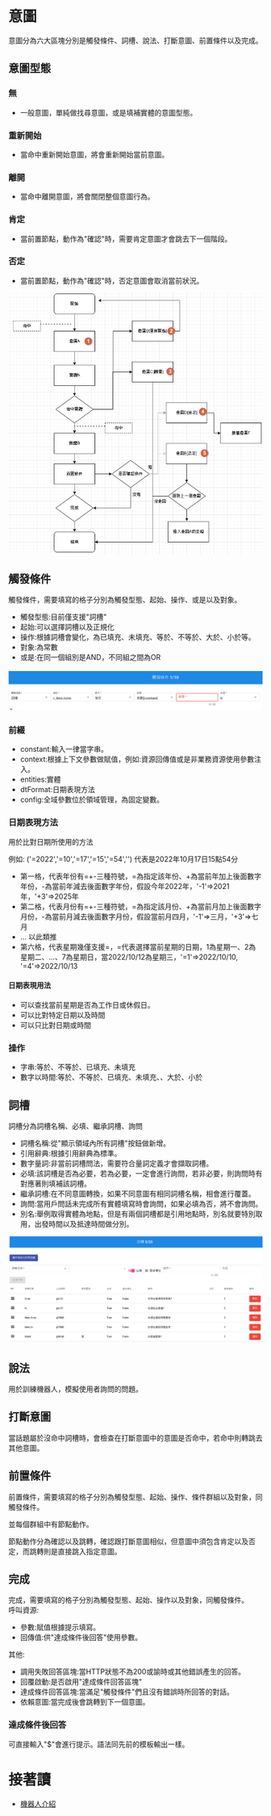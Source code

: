 # 意圖
意圖分為六大區塊分別是觸發條件、詞槽、說法、打斷意圖、前置條件以及完成。

## 意圖型態

### 無

- 一般意圖，單純做找尋意圖，或是填補實體的意圖型態。

### 重新開始

- 當命中重新開始意圖，將會重新開始當前意圖。

### 離開

- 當命中離開意圖，將會關閉整個意圖行為。


### 肯定

- 當前置節點，動作為"確認"時，需要肯定意圖才會跳去下一個階段。

### 否定

- 當前置節點，動作為"確認"時，否定意圖會取消當前狀況。


![](../../../../images/docs/Image122.png)

## 觸發條件
觸發條件，需要填寫的格子分別為觸發型態、起始、操作、或是以及對象。

- 觸發型態:目前僅支援"詞槽"
- 起始:可以選擇詞槽以及正規化
- 操作:根據詞槽會變化，為已填充、未填充、等於、不等於、大於、小於等。
- 對象:為常數
- 或是:在同一個組別是AND，不同組之間為OR

![](../../../../images/docs/Image115.png)

### 前綴
- constant:輸入一律當字串。
- context:根據上下文參數做賦值，例如:資源回傳值或是非業務資源使用參數注入。
- entities:實體
- dtFormat:日期表現方法
- config:全域參數位於領域管理，為固定變數。

### 日期表現方法

用於比對日期所使用的方法

例如: ('=2022','=10','=17','=15','=54','') 代表是2022年10月17日15點54分

- 第一格，代表年份有=+-三種符號，=為指定該年份、+為當前年加上後面數字年份，-為當前年減去後面數字年份，假設今年2022年，'-1'=>2021年，'+3'=>2025年
- 第二格，代表月份有=+-三種符號，=為指定該月份、+為當前月加上後面數字月份，-為當前月減去後面數字月份，假設當前月四月，'-1'=>三月，'+3'=>七月
- ... 以此類推
- 第六格，代表星期幾僅支援=，=代表選擇當前星期的日期，1為星期一、2為星期二、...、7為星期日，當2022/10/12為星期三，'=1'=>2022/10/10, '=4'=>2022/10/13

#### 日期表現用法

- 可以查找當前星期是否為工作日或休假日。
- 可以比對特定日期以及時間
- 可以只比對日期或時間

### 操作
- 字串:等於、不等於、已填充、未填充
- 數字以時間:等於、不等於、已填充、未填充、、大於、小於

## 詞槽
詞槽分為詞槽名稱、必填、繼承詞槽、詢問
- 詞槽名稱:從"顯示領域內所有詞槽"按鈕做新增。
- 引用辭典:根據引用辭典為標準。
- 數字量詞:非當前詞槽問法，需要符合量詞定義才會擷取詞槽。
- 必填:該詞槽是否為必要，若為必要，一定會進行詢問，若非必要，則詢問時有對應著則填補該詞槽。
- 繼承詞槽:在不同意圖轉換，如果不同意圖有相同詞槽名稱，相會進行覆蓋。
- 詢問:當用戶問話未完成所有實體填寫時會詢問，如果必填為否，將不會詢問。
- 別名:舉例取得實體為地點，但是有兩個詞槽都是引用地點時，別名就要特別取用，出發時間以及抵達時間做分別。

![](../../../../images/docs/Image116.png)

## 說法
用於訓練機器人，模擬使用者詢問的問題。

## 打斷意圖
當話題屬於沒命中詞槽時，會檢查在打斷意圖中的意圖是否命中，若命中則轉跳去其他意圖。

## 前置條件
前置條件，需要填寫的格子分別為觸發型態、起始、操作、條件群組以及對象，同觸發條件。

並每個群組中有節點動作。

節點動作分為確認以及跳轉，確認跟打斷意圖相似，但意圖中須包含肯定以及否定，而跳轉則是直接跳入指定意圖。

## 完成
完成，需要填寫的格子分別為觸發型態、起始、操作以及對象，同觸發條件。<br>
呼叫資源:<br>
- 參數:賦值根據提示填寫。
- 回傳值:供"達成條件後回答"使用參數。

其他:
- 調用失敗回答區塊:當HTTP狀態不為200或諭時或其他錯誤產生的回答。
- 回覆啟動:是否啟用"達成條件回答區塊"
- 達成條件回答區塊:當滿足"觸發條件"們且沒有錯誤時所回答的對話。
- 依賴意圖:當完成後會跳轉到下一個意圖。

### 達成條件後回答

可直接輸入"$"會進行提示。語法同先前的模板輸出一樣。

# 接著讀
- [機器人介紹](/products/dmflow/tutorials/docs/bot-intro.html)